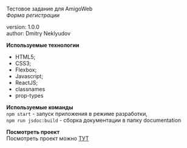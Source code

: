 Тестовое задание для AmigoWeb  
_Форма регистрации_

version: 1.0.0  
author: Dmitry Neklyudov

**Используемые технологии**

- HTML5;
- CSS3;
- Flexbox;
- Javascript;
- ReactJS;
- classnames
- prop-types

**Используемые команды**  
`npm start` - запуск приложения в режиме разработки,  
`npm run jsdoc:build` - сборка документации в папку documentation

**Посмотреть проект**  
Посмотреть проект можно <a href="https://DNWD843.github.io/register-form/" target="_blank" rel="noreferrer noopener">ТУТ</a>
